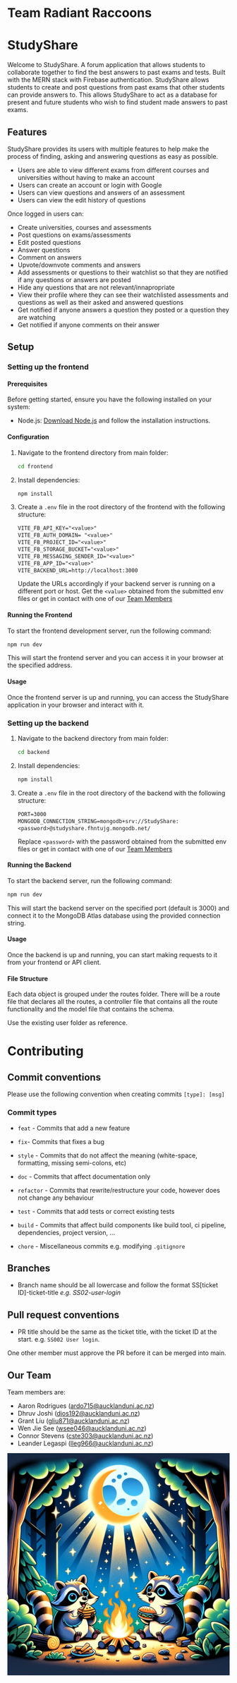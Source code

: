 # Team Radiant Raccoons
# StudyShare
Welcome to StudyShare. A forum application that allows students to collaborate together to find the best answers to past exams and tests. Built with the MERN stack with Firebase authentication. StudyShare allows students to create and post questions from past exams that other students can provide answers to. This allows StudyShare to act as a database for present and future students who wish to find student made answers to past exams. 

## Features
StudyShare provides its users with multiple features to help make the process of finding, asking and answering questions as easy as possible.
 - Users are able to view different exams from different courses and universities without having to make an account
 - Users can create an account or login with Google
 - Users can view questions and answers of an assessment
 - Users can view the edit history of questions
 
 Once logged in users can:
 - Create universities, courses and assessments
 - Post questions on exams/assessments
 - Edit posted questions
 - Answer questions
 - Comment on answers
 - Upvote/downvote comments and answers
 - Add assessments or questions to their watchlist so that they are notified if any questions or answers are posted
 - Hide any questions that are not relevant/innapropriate
 - View their profile where they can see their watchlisted assessments and questions as well as their asked and answered questions
 - Get notified if anyone answers a question they posted or a question they are watching
 - Get notified if anyone comments on their answer


## Setup
### Setting up the frontend


#### Prerequisites

Before getting started, ensure you have the following installed on your system:

- Node.js: [Download Node.js](https://nodejs.org/en/download/) and follow the installation instructions.

#### Configuration


1. Navigate to the frontend directory from main folder:

   ```bash
   cd frontend
   ```

2. Install dependencies:

   ```bash
   npm install
   ```

3. Create a `.env` file in the root directory of the frontend with the following structure:

   ```plaintext
   VITE_FB_API_KEY="<value>"
   VITE_FB_AUTH_DOMAIN= "<value>"
   VITE_FB_PROJECT_ID="<value>"
   VITE_FB_STORAGE_BUCKET="<value>"
   VITE_FB_MESSAGING_SENDER_ID="<value>"
   VITE_FB_APP_ID="<value>"
   VITE_BACKEND_URL=http://localhost:3000
   ```

   Update the URLs accordingly if your backend server is running on a different port or host.
   Get the `<value>` obtained from the submitted env files or get in contact with one of our [Team Members]()

#### Running the Frontend

To start the frontend development server, run the following command:

```bash
npm run dev
```

This will start the frontend server and you can access it in your browser at the specified address.

#### Usage

Once the frontend server is up and running, you can access the StudyShare application in your browser and interact with it.


### Setting up the backend


1. Navigate to the backend directory from main folder:

   ```bash
   cd backend
   ```

2. Install dependencies:

   ```bash
   npm install
   ```

3. Create a `.env` file in the root directory of the backend with the following structure:

   ```plaintext
   PORT=3000
   MONGODB_CONNECTION_STRING=mongodb+srv://StudyShare:<password>@studyshare.fhntujg.mongodb.net/
   ```

   Replace `<password>` with the password obtained from the submitted env files or get in contact with one of our [Team Members]()

#### Running the Backend

To start the backend server, run the following command:

```bash
npm run dev
```

This will start the backend server on the specified port (default is 3000) and connect it to the MongoDB Atlas database using the provided connection string.

#### Usage

Once the backend is up and running, you can start making requests to it from your frontend or API client.


#### File Structure

Each data object is grouped under the routes folder. There will be a route file that declares all the routes, a controller file that contains all the route functionality and the model file that contains the schema.

Use the existing user folder as reference.

# Contributing 

## Commit conventions

Please use the following convention when creating commits `[type]: [msg]`

### Commit types

- `feat` - Commits that add a new feature

- `fix`- Commits that fixes a bug

- `style` - Commits that do not affect the meaning (white-space, formatting, missing semi-colons, etc)

- `doc` - Commits that affect documentation only

- `refactor` - Commits that rewrite/restructure your code, however does not change any behaviour

- `test` - Commits that add tests or correct existing tests

- `build` - Commits that affect build components like build tool, ci pipeline, dependencies, project version, ...

- `chore` - Miscellaneous commits e.g. modifying `.gitignore`

## Branches

- Branch name should be all lowercase and follow the format SS[ticket ID]-ticket-title _e.g. SS02-user-login_

## Pull request conventions

- PR title should be the same as the ticket title, with the ticket ID at the start. e.g. `SS002 User login`.

One other member must approve the PR before it can be merged into main.

## Our Team

Team members are:
- Aaron Rodrigues (ardo715@aucklanduni.ac.nz)
- Dhruv Joshi (djos192@aucklanduni.ac.nz)
- Grant Liu (gliu871@aucklanduni.ac.nz)
- Wen Jie See (wsee046@aucklanduni.ac.nz)
- Connor Stevens (cste303@aucklanduni.ac.nz)
- Leander Legaspi (lleg966@aucklanduni.ac.nz)

![](./group-image/Radiant%20Raccoons.webp)